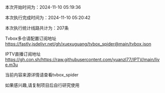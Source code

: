 
本次开始时间为：2024-11-10 05:19:36

本次执行完成时间为：2024-11-10 05:20:42

本次执行统计线路共计为：207条

Tvbox多仓请配置订阅地址 https://fastly.jsdelivr.net/gh/xuexuguang/tvbox_spider@main/tvbox.json

IPTV直播订阅地址 https://gh.con.sh/https://raw.githubusercontent.com/yuanzl77/IPTV/main/live.m3u

当前内容来源详情请查看tvbox_spider

如果感兴趣,请复制项目后自行研究使用
